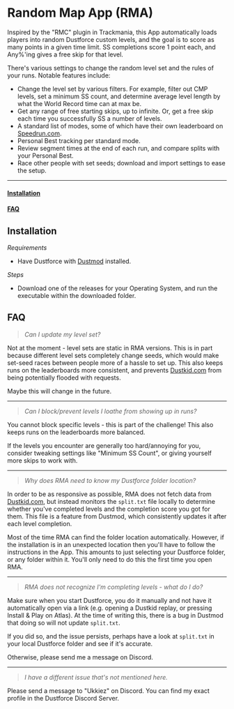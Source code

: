 # Random Map App (RMA)

Inspired by the "RMC" plugin in Trackmania, this App automatically loads players
into random Dustforce custom levels, and the goal is to score as many points in
a given time limit. SS completions score 1 point each, and Any%'ing gives a free
skip for that level.

There's various settings to change the random level set and the rules of your
runs. Notable features include:
- Change the level set by various filters. For example, filter out CMP levels, set a minimum SS count, and determine average level length by what the World Record time can at max be.
- Get any range of free starting skips, up to infinite. Or, get a free skip each time you successfully SS a number of levels.
- A standard list of modes, some of which have their own leaderboard on [Speedrun.com](https://www.speedrun.com/dustforce_dx).
- Personal Best tracking per standard mode.
- Review segment times at the end of each run, and compare splits with your Personal Best.
- Race other people with set seeds; download and import settings to ease the setup.

---

#### [Installation](#installation)

#### [FAQ](#faq)

## Installation

*Requirements*

- Have Dustforce with [Dustmod](http://dustmod.com/) installed.

*Steps*
- Download one of the releases for your Operating System, and run the executable within the downloaded folder.


## FAQ
> *Can I update my level set?*

Not at the moment - level sets are static in RMA versions. This is in part because different level sets completely change seeds, which would make set-seed races between people more of a hassle to set up. This also keeps runs on the leaderboards more consistent, and prevents [Dustkid.com](https://dustkid.com) from being potentially flooded with requests.

Maybe this will change in the future.

---
> *Can I block/prevent levels I loathe from showing up in runs?*

You cannot block specific levels - this is part of the challenge! This also keeps runs on the leaderboards more balanced.

If the levels you encounter are generally too hard/annoying for you, consider tweaking settings like "Minimum SS Count", or giving yourself more skips to work with.

___
> *Why does RMA need to know my Dustforce folder location?*

In order to be as responsive as possible, RMA does not fetch data from [Dustkid.com](https://dustkid.com), but instead monitors the `split.txt` file locally to determine whether you've completed levels and the completion score you got for them. This file is a feature from Dustmod, which consistently updates it after each level completion.

Most of the time RMA can find the folder location automatically. However, if the installation is in an unexpected location then you'll have to follow the instructions in the App. This amounts to just selecting your Dustforce folder, or any folder within it. You'll only need to do this the first time you open RMA.

---
> *RMA does not recognize I'm completing levels - what do I do?*

Make sure when you start Dustforce, you do it manually and not have it automatically open via a link (e.g. opening a Dustkid replay, or pressing Install & Play on Atlas). At the time of writing this, there is a bug in Dustmod that doing so will not update `split.txt`.

If you did so, and the issue persists, perhaps have a look at `split.txt` in your local Dustforce folder and see if it's accurate.

Otherwise, please send me a message on Discord.

___
> *I have a different issue that's not mentioned here.*

Please send a message to "Ukkiez" on Discord. You can find my exact profile in the Dustforce Discord Server.
